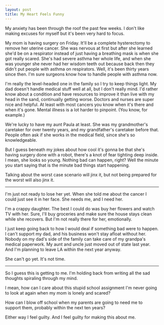 ```yaml
---
layout: post
title: My Heart Feels Funny
---
```

My anxiety has been through the roof the past few weeks. I don't like making excuses for myself but it's been very hard to focus.

My mom is having surgery on Friday. It'll be a complete hysterectomy to remove her uterine cancer. She was nervous at first but after she learned she'd be on a respirator instead of just having a breathing mask is when she got really scared. She's had severe asthma her whole life, and when she was younger she never had her wisdom teeth out because back then they didn't put people with asthma on respirators. Well, it's been thirty years since then. I'm sure surgeons know how to handle people with asthma now.

I'm really the level-headed one in the family so I try to keep things light. My dad doesn't handle medical stuff well at all, but I don't really mind. I'd rather know about a condition and have resources to improve it than live with my head in the sand, continually getting worse. Doctors and nurses are super nice and helpful. At least with most cancers you know when it's there and when it's gone. Mental illness is a lot harder to pinpoint. (You know, for example.)

We're lucky to have my aunt Paula at least. She was my grandmother's caretaker for over twenty years, and my grandfather's caretaker before that. People often ask if she works in the medical field, since she's so knowledgeable.

But I guess beneath my jokes about how cool it's gonna be that she's having surgery done with a robot, there's a knot of fear tighting deep inside. I mean, she looks so young. Nothing bad can happen, right? Well the minute you start saying that is the minute bad things start happening.

Talking about the worst case scenario will jinx it, but not being prepared for the worst will also jinx it.

---

I'm just not ready to lose her yet. When she told me about the cancer I could just see it in her face. She needs me, and I need her.

I'm a crappy daughter. The best I could do was buy her flowers and watch TV with her. Sure, I'll buy groceries and make sure the house stays clean while she recovers. But I'm not really there for her, emotionally.

I just keep going back to how I would deal if something bad were to happen. I can't support my dad, and his business won't stay afloat without her. Nobody on my dad's side of the family can take care of my grandpa's medical paperwork. My aunt and uncle just moved out of state last year. And I'm planning to leave LA within the next year anyway.

She can't go yet. It's not time.

---

So I guess this is getting to me. I'm holding back from writing all the sad thoughts spiraling through my mind. 

I mean, how can I care about this stupid school assignment I'm never going to look at again when my mom is lonely and scared? 

How can I blow off school when my parents are going to need me to support them, probably within the next ten years?

Either way I feel guilty. And I feel guilty for making this about me.